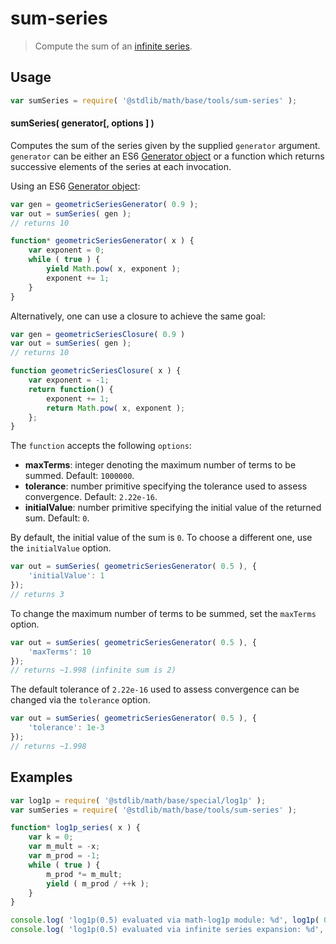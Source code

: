 sum-series
===
> Compute the sum of an [infinite series][infinite-series].

<!-- <usage> -->

## Usage

``` javascript
var sumSeries = require( '@stdlib/math/base/tools/sum-series' );
```

#### sumSeries( generator[, options ] )

Computes the sum of the series given by the supplied `generator` argument. `generator` can be either an ES6 [Generator object][es6-generator] or a function which returns successive elements of the series at each invocation.

Using an ES6 [Generator object][es6-generator]:

```javascript
var gen = geometricSeriesGenerator( 0.9 );
var out = sumSeries( gen );
// returns 10

function* geometricSeriesGenerator( x ) {
	var exponent = 0;
	while ( true ) {
		yield Math.pow( x, exponent );
		exponent += 1;
	}
}
```

Alternatively, one can use a closure to achieve the same goal:

```javascript
var gen = geometricSeriesClosure( 0.9 )
var out = sumSeries( gen );
// returns 10

function geometricSeriesClosure( x ) {
	var exponent = -1;
	return function() {
		exponent += 1;
		return Math.pow( x, exponent );
	};
}
```

The `function` accepts the following `options`:
*	__maxTerms__: integer denoting the maximum number of terms to be summed. Default: `1000000`.
*	__tolerance__: number primitive specifying the tolerance used to assess convergence. Default: `2.22e-16`.
*	__initialValue__: number primitive specifying the initial value of the returned sum. Default: `0`.

By default, the initial value of the sum is `0`. To choose a different one, use the `initialValue` option.

```javascript
var out = sumSeries( geometricSeriesGenerator( 0.5 ), {
	'initialValue': 1
});
// returns 3
```

To change the maximum number of terms to be summed, set the `maxTerms` option.

```javascript
var out = sumSeries( geometricSeriesGenerator( 0.5 ), {
	'maxTerms': 10
});
// returns ~1.998 (infinite sum is 2)
```

The default tolerance of `2.22e-16` used to assess convergence can be changed via the `tolerance` option.

```javascript
var out = sumSeries( geometricSeriesGenerator( 0.5 ), {
	'tolerance': 1e-3
});
// returns ~1.998
```

<!-- </usage> -->

<!-- <examples> -->

## Examples

``` javascript
var log1p = require( '@stdlib/math/base/special/log1p' );
var sumSeries = require( '@stdlib/math/base/tools/sum-series' );

function* log1p_series( x ) {
	var k = 0;
	var m_mult = -x;
	var m_prod = -1;
	while ( true ) {
		m_prod *= m_mult;
		yield ( m_prod / ++k );
	}
}

console.log( 'log1p(0.5) evaluated via math-log1p module: %d', log1p( 0.5 ) );
console.log( 'log1p(0.5) evaluated via infinite series expansion: %d', sumSeries( log1p_series( 0.5 ) ) );
```

<!-- </examples> -->

<!-- <links> -->

[infinite-series]: https://en.wikipedia.org/wiki/Series_%28mathematics%29
[es6-generator]: https://developer.mozilla.org/en-US/docs/Web/JavaScript/Reference/Statements/function*

<!-- </links> -->
